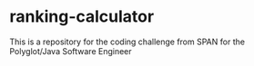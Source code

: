 # ranking-calculator
This is a repository for the coding challenge from SPAN for the Polyglot/Java Software Engineer
